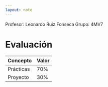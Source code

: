 ```yaml
---
layout: note
---
```


Profesor: Leonardo Ruiz Fonseca
Grupo: 4MV7

# Evaluación

| Concepto  | Valor  |
| -         | -      |
| Prácticas | $70\%$ |
| Proyecto  | $30\%$ |
